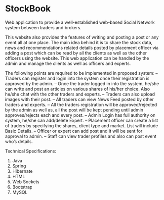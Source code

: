 # StockBook
Web application to provide a well-established web-based Social Network system between traders and brokers. 

This website also provides the features of writing and posting a post or any event all at one place. The main idea behind it is to share the stock data, news and recommendations related details posted by placement officer via adding a post which can be read by all the clients as well as the other officers using the website. This web application can be handled by the admin and manage the clients as well as officers and experts.

The following points are required to be implemented in proposed system:
– Traders can register and login into the system once their registration is approved by the admin.
– Once the trader logged in into the system, he/she can write and post an articles on various shares of his/her choice. Also he/she chat with the other traders and experts.
– Traders can also upload images with their post.
– All traders can view News Feed posted by other traders and experts.
– All the traders registration will be approved/rejected by the admin as well as, all the post will be kept pending until admin approves/rejects each and every post.
– Admin Login has full authority on system, he/she can add/delete Expert.
– Placement officer can create a list of traders by specifying the shares, client type and market. List will include Basic Details.
– Officer or expert can add post and it will be sent for approval to admin.
– Staff can view trader profiles and also can post event who’s details.

Technical Specifications:
1. Java
2. Spring
3. Hibernate
4. HTML
5. Web Sockets
6. Bootstrap
7. MySQL
